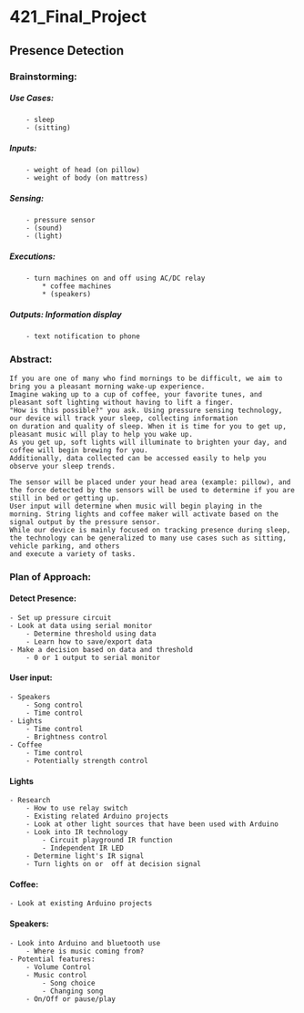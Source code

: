 # 421_Final_Project
## Presence Detection

### Brainstorming:
#####	Use Cases: 
		- sleep
		- (sitting)
#####	Inputs:
		- weight of head (on pillow)
		- weight of body (on mattress)
#####	Sensing:
		- pressure sensor
		- (sound)
		- (light) 
#####	Executions:
		- turn machines on and off using AC/DC relay
			* coffee machines
			* (speakers)
#####	Outputs: Information display
		- text notification to phone


### Abstract:
	If you are one of many who find mornings to be difficult, we aim to bring you a pleasant morning wake-up experience. 
	Imagine waking up to a cup of coffee, your favorite tunes, and pleasant soft lighting without having to lift a finger. 
	"How is this possible?" you ask. Using pressure sensing technology, our device will track your sleep, collecting information 
	on duration and quality of sleep. When it is time for you to get up, pleasant music will play to help you wake up.
	As you get up, soft lights will illuminate to brighten your day, and coffee will begin brewing for you. 
	Additionally, data collected can be accessed easily to help you observe your sleep trends.  

	The sensor will be placed under your head area (example: pillow), and the force detected by the sensors will be used to determine if you are still in bed or getting up.
	User input will determine when music will begin playing in the morning. String lights and coffee maker will activate based on the signal output by the pressure sensor.
	While our device is mainly focused on tracking presence during sleep, the technology can be generalized to many use cases such as sitting, vehicle parking, and others
	and execute a variety of tasks.  

### Plan of Approach: 
#### Detect Presence:
	- Set up pressure circuit
	- Look at data using serial monitor
		- Determine threshold using data
		- Learn how to save/export data
	- Make a decision based on data and threshold
		- 0 or 1 output to serial monitor
#### User input:
	- Speakers 	
		- Song control
		- Time control
	- Lights
		- Time control
		- Brightness control
	- Coffee
		- Time control
		- Potentially strength control 
#### Lights
	- Research
		- How to use relay switch
		- Existing related Arduino projects
		- Look at other light sources that have been used with Arduino
		- Look into IR technology 
			- Circuit playground IR function
			- Independent IR LED
		- Determine light's IR signal
		- Turn lights on or  off at decision signal 
#### Coffee: 
	- Look at existing Arduino projects 
#### Speakers: 
	- Look into Arduino and bluetooth use
		- Where is music coming from?
	- Potential features: 
		- Volume Control
		- Music control
			- Song choice
			- Changing song
		- On/Off or pause/play
 
		
